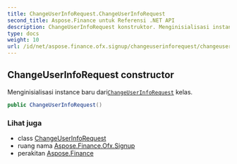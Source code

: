 ```yaml
---
title: ChangeUserInfoRequest.ChangeUserInfoRequest
second_title: Aspose.Finance untuk Referensi .NET API
description: ChangeUserInfoRequest konstruktor. Menginisialisasi instance baru dariChangeUserInfoRequest kelas.
type: docs
weight: 10
url: /id/net/aspose.finance.ofx.signup/changeuserinforequest/changeuserinforequest/
---
```

## ChangeUserInfoRequest constructor

Menginisialisasi instance baru dari[`ChangeUserInfoRequest`](../) kelas.

```csharp
public ChangeUserInfoRequest()
```

### Lihat juga

* class [ChangeUserInfoRequest](../)
* ruang nama [Aspose.Finance.Ofx.Signup](../../changeuserinforequest/)
* perakitan [Aspose.Finance](../../../)


